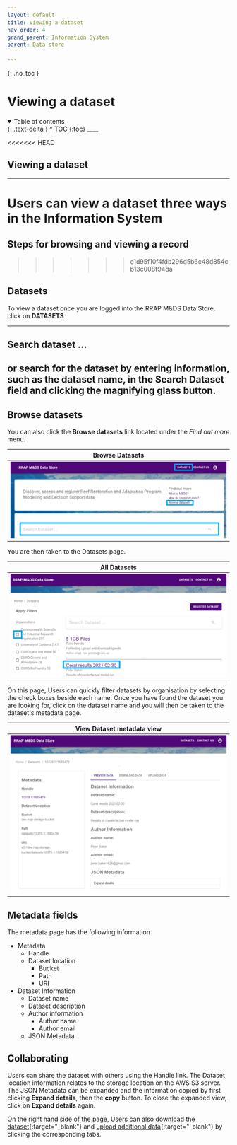```yaml
---
layout: default
title: Viewing a dataset
nav_order: 4
grand_parent: Information System
parent: Data store

---
```

{: .no_toc }
# Viewing a dataset
<details  open markdown="block">
  <summary>
    Table of contents
  </summary>
{: .text-delta }
* TOC
{:toc}
____
</details>

<<<<<<< HEAD

## Viewing a dataset
---
Users can view a dataset three ways in the Information System
=======
## Steps for browsing and viewing a record
>>>>>>> e1d95f10f4fdb296d5b6c48d854cb13c008f94da

## Datasets 
To view a dataset once you are logged into the RRAP M&DS Data Store, click on **DATASETS** 



---
## Search dataset ...

or search for the dataset by entering information, such as the dataset name, in the **Search Dataset** field and clicking the magnifying glass button.
---
## Browse datasets
You can also click the **Browse datasets** link located under the *Find out more* menu.

|                                    Browse Datasets                                    |
| :------------------------------------------------------------------------------: |
| <img src="../../assets/images/viewDataset.png" alt="drawing" width="600"/> |

You are then taken to the Datasets page.

|                                   All Datasets                                    |
| :------------------------------------------------------------------------------: |
| <img src="../../assets/images/viewDataset2.png" alt="drawing" width="600"/> |


On this page, Users can quickly filter datasets by organisation by selecting the check boxes beside each name. Once you have found the dataset you are looking for, click on the dataset name and you will then be taken to the dataset's metadata page.

|                                   View Dataset metadata view                           |
| :------------------------------------------------------------------------------: |
| <img src="../../assets/images/viewDataset3.png" alt="drawing" width="600"/> |

## Metadata fields
The metadata page has the following information
- Metadata
    - Handle 
    - Dataset location
      - Bucket
      - Path
      - URI
- Dataset Information
  - Dataset name
  - Dataset description
  - Author information
    - Author name
    - Author email
  - JSON Metadata

## Collaborating
Users can share the dataset with others using the Handle link. The Dataset location information relates to the storage location on the AWS S3 server.
The JSON Metadata can be expanded and the information copied by first clicking **Expand details**, then the **copy** button. To close the expanded view, click on **Expand details** again.

On the right hand side of the page, Users can also [download the dataset](../data-store/downloading-datasets.html){:target="\_blank"} and [upload additional data](../data-store/registering-and-uploading-a-dataset.html){:target="\_blank"} by clicking the corresponding tabs.
